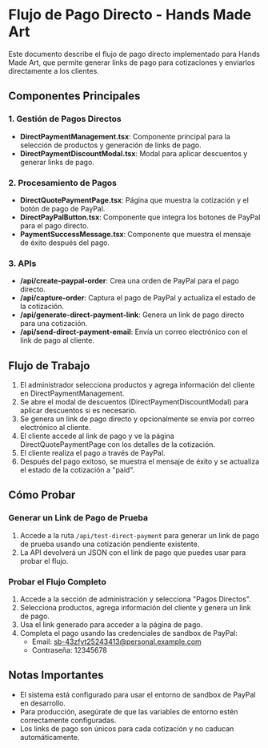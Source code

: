 # Flujo de Pago Directo - Hands Made Art

Este documento describe el flujo de pago directo implementado para Hands Made Art, que permite generar links de pago para cotizaciones y enviarlos directamente a los clientes.

## Componentes Principales

### 1. Gestión de Pagos Directos

- **DirectPaymentManagement.tsx**: Componente principal para la selección de productos y generación de links de pago.
- **DirectPaymentDiscountModal.tsx**: Modal para aplicar descuentos y generar links de pago.

### 2. Procesamiento de Pagos

- **DirectQuotePaymentPage.tsx**: Página que muestra la cotización y el botón de pago de PayPal.
- **DirectPayPalButton.tsx**: Componente que integra los botones de PayPal para el pago directo.
- **PaymentSuccessMessage.tsx**: Componente que muestra el mensaje de éxito después del pago.

### 3. APIs

- **/api/create-paypal-order**: Crea una orden de PayPal para el pago directo.
- **/api/capture-order**: Captura el pago de PayPal y actualiza el estado de la cotización.
- **/api/generate-direct-payment-link**: Genera un link de pago directo para una cotización.
- **/api/send-direct-payment-email**: Envía un correo electrónico con el link de pago al cliente.

## Flujo de Trabajo

1. El administrador selecciona productos y agrega información del cliente en DirectPaymentManagement.
2. Se abre el modal de descuentos (DirectPaymentDiscountModal) para aplicar descuentos si es necesario.
3. Se genera un link de pago directo y opcionalmente se envía por correo electrónico al cliente.
4. El cliente accede al link de pago y ve la página DirectQuotePaymentPage con los detalles de la cotización.
5. El cliente realiza el pago a través de PayPal.
6. Después del pago exitoso, se muestra el mensaje de éxito y se actualiza el estado de la cotización a "paid".

## Cómo Probar

### Generar un Link de Pago de Prueba

1. Accede a la ruta `/api/test-direct-payment` para generar un link de pago de prueba usando una cotización pendiente existente.
2. La API devolverá un JSON con el link de pago que puedes usar para probar el flujo.

### Probar el Flujo Completo

1. Accede a la sección de administración y selecciona "Pagos Directos".
2. Selecciona productos, agrega información del cliente y genera un link de pago.
3. Usa el link generado para acceder a la página de pago.
4. Completa el pago usando las credenciales de sandbox de PayPal:
   - Email: sb-43zfyt25243413@personal.example.com
   - Contraseña: 12345678

## Notas Importantes

- El sistema está configurado para usar el entorno de sandbox de PayPal en desarrollo.
- Para producción, asegúrate de que las variables de entorno estén correctamente configuradas.
- Los links de pago son únicos para cada cotización y no caducan automáticamente.